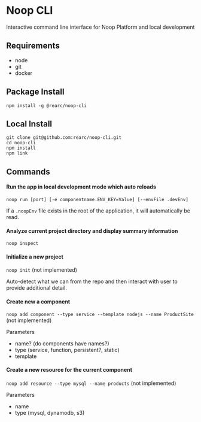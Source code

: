 Noop CLI
========
Interactive command line interface for Noop Platform and local development

## Requirements
- node
- git
- docker

## Package Install
`npm install -g @rearc/noop-cli`

## Local Install
```
git clone git@github.com:rearc/noop-cli.git
cd noop-cli
npm install
npm link
```

## Commands
#### Run the app in local development mode which auto reloads
`noop run [port] [-e componentname.ENV_KEY=Value] [--envFile .devEnv]`

If a `.noopEnv` file exists in the root of the application, it will automatically be read.

#### Analyze current project directory and display summary information
`noop inspect`

#### Initialize a new project
`noop init` (not implemented)

Auto-detect what we can from the repo and then interact with user to provide additional detail.

#### Create new a component
`noop add component --type service --template nodejs --name ProductSite` (not implemented)

Parameters
- name? (do components have names?)
- type (service, function, persistent?, static)
- template

#### Create a new resource for the current component
`noop add resource --type mysql --name products` (not implemented)

Parameters
- name
- type (mysql, dynamodb, s3)
